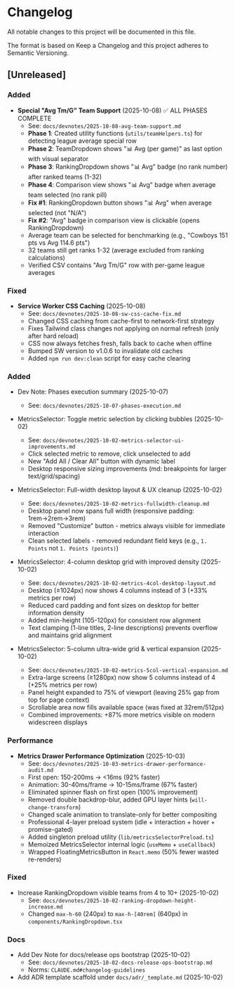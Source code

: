 # Changelog

All notable changes to this project will be documented in this file.

The format is based on Keep a Changelog and this project adheres to Semantic Versioning.

## [Unreleased]

### Added
- **Special "Avg Tm/G" Team Support** (2025-10-08) ✅ ALL PHASES COMPLETE
  - See: `docs/devnotes/2025-10-08-avg-team-support.md`
  - **Phase 1**: Created utility functions (`utils/teamHelpers.ts`) for detecting league average special row
  - **Phase 2**: TeamDropdown shows "📊 Avg (per game)" as last option with visual separator
  - **Phase 3**: RankingDropdown shows "📊 Avg" badge (no rank number) after ranked teams (1-32)
  - **Phase 4**: Comparison view shows "📊 Avg" badge when average team selected (no rank pill)
  - **Fix #1**: RankingDropdown button shows "📊 Avg" when average selected (not "N/A")
  - **Fix #2**: "Avg" badge in comparison view is clickable (opens RankingDropdown)
  - Average team can be selected for benchmarking (e.g., "Cowboys 151 pts vs Avg 114.6 pts")
  - 32 teams still get ranks 1-32 (average excluded from ranking calculations)
  - Verified CSV contains "Avg Tm/G" row with per-game league averages

### Fixed
- **Service Worker CSS Caching** (2025-10-08)
  - See: `docs/devnotes/2025-10-08-sw-css-cache-fix.md`
  - Changed CSS caching from cache-first to network-first strategy
  - Fixes Tailwind class changes not applying on normal refresh (only after hard reload)
  - CSS now always fetches fresh, falls back to cache when offline
  - Bumped SW version to v1.0.6 to invalidate old caches
  - Added `npm run dev:clean` script for easy cache clearing

### Added
- Dev Note: Phases execution summary (2025-10-07)
  - See: `docs/devnotes/2025-10-07-phases-execution.md`

- MetricsSelector: Toggle metric selection by clicking bubbles (2025-10-02)
  - See: `docs/devnotes/2025-10-02-metrics-selector-ui-improvements.md`
  - Click selected metric to remove, click unselected to add
  - New "Add All / Clear All" button with dynamic label
  - Desktop responsive sizing improvements (md: breakpoints for larger text/grid/spacing)
- MetricsSelector: Full-width desktop layout & UX cleanup (2025-10-02)
  - See: `docs/devnotes/2025-10-02-metrics-fullwidth-cleanup.md`
  - Desktop panel now spans full width (responsive padding: 1rem→2rem→3rem)
  - Removed "Customize" button - metrics always visible for immediate interaction
  - Clean selected labels - removed redundant field keys (e.g., `1. Points` not `1. Points (points)`)
- MetricsSelector: 4-column desktop grid with improved density (2025-10-02)
  - See: `docs/devnotes/2025-10-02-metrics-4col-desktop-layout.md`
  - Desktop (≥1024px) now shows 4 columns instead of 3 (+33% metrics per row)
  - Reduced card padding and font sizes on desktop for better information density
  - Added min-height (105-120px) for consistent row alignment
  - Text clamping (1-line titles, 2-line descriptions) prevents overflow and maintains grid alignment
- MetricsSelector: 5-column ultra-wide grid & vertical expansion (2025-10-02)
  - See: `docs/devnotes/2025-10-02-metrics-5col-vertical-expansion.md`
  - Extra-large screens (≥1280px) now show 5 columns instead of 4 (+25% metrics per row)
  - Panel height expanded to 75% of viewport (leaving 25% gap from top for page context)
  - Scrollable area now fills available space (was fixed at 32rem/512px)
  - Combined improvements: +87% more metrics visible on modern widescreen displays

### Performance
- **Metrics Drawer Performance Optimization** (2025-10-03)
  - See: `docs/devnotes/2025-10-03-metrics-drawer-performance-audit.md`
  - First open: 150-200ms → <16ms (92% faster)
  - Animation: 30-40ms/frame → 10-15ms/frame (67% faster)
  - Eliminated spinner flash on first open (100% improvement)
  - Removed double backdrop-blur, added GPU layer hints (`will-change-transform`)
  - Changed scale animation to translate-only for better compositing
  - Professional 4-layer preload system (idle + interaction + hover + promise-gated)
  - Added singleton preload utility (`lib/metricsSelectorPreload.ts`)
  - Memoized MetricsSelector internal logic (`useMemo` + `useCallback`)
  - Wrapped FloatingMetricsButton in `React.memo` (50% fewer wasted re-renders)

### Fixed
- Increase RankingDropdown visible teams from 4 to 10+ (2025-10-02)
  - See: `docs/devnotes/2025-10-02-ranking-dropdown-height-increase.md`
  - Changed `max-h-60` (240px) to `max-h-[40rem]` (640px) in `components/RankingDropdown.tsx`

### Docs
- Add Dev Note for docs/release ops bootstrap (2025-10-02)
  - See: `docs/devnotes/2025-10-02-docs-release-ops-bootstrap.md`
  - Norms: `CLAUDE.md#changelog-guidelines`
- Add ADR template scaffold under `docs/adr/_template.md` (2025-10-02)


